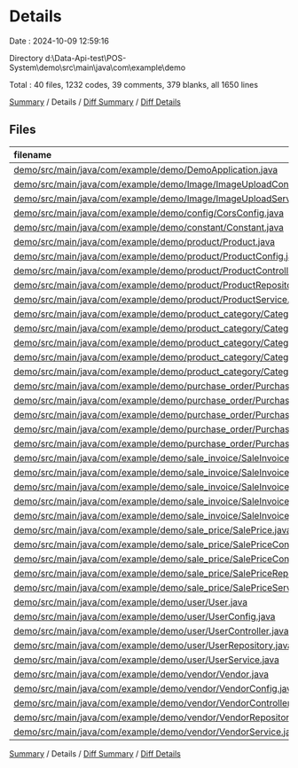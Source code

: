 # Details

Date : 2024-10-09 12:59:16

Directory d:\\Data-Api-test\\POS-System\\demo\\src\\main\\java\\com\\example\\demo

Total : 40 files,  1232 codes, 39 comments, 379 blanks, all 1650 lines

[Summary](results.md) / Details / [Diff Summary](diff.md) / [Diff Details](diff-details.md)

## Files
| filename | language | code | comment | blank | total |
| :--- | :--- | ---: | ---: | ---: | ---: |
| [demo/src/main/java/com/example/demo/DemoApplication.java](/demo/src/main/java/com/example/demo/DemoApplication.java) | Java | 9 | 0 | 5 | 14 |
| [demo/src/main/java/com/example/demo/Image/ImageUploadController.java](/demo/src/main/java/com/example/demo/Image/ImageUploadController.java) | Java | 55 | 1 | 8 | 64 |
| [demo/src/main/java/com/example/demo/Image/ImageUploadService.java](/demo/src/main/java/com/example/demo/Image/ImageUploadService.java) | Java | 32 | 8 | 15 | 55 |
| [demo/src/main/java/com/example/demo/config/CorsConfig.java](/demo/src/main/java/com/example/demo/config/CorsConfig.java) | Java | 42 | 0 | 7 | 49 |
| [demo/src/main/java/com/example/demo/constant/Constant.java](/demo/src/main/java/com/example/demo/constant/Constant.java) | Java | 12 | 1 | 6 | 19 |
| [demo/src/main/java/com/example/demo/product/Product.java](/demo/src/main/java/com/example/demo/product/Product.java) | Java | 179 | 0 | 47 | 226 |
| [demo/src/main/java/com/example/demo/product/ProductConfig.java](/demo/src/main/java/com/example/demo/product/ProductConfig.java) | Java | 60 | 3 | 14 | 77 |
| [demo/src/main/java/com/example/demo/product/ProductController.java](/demo/src/main/java/com/example/demo/product/ProductController.java) | Java | 31 | 5 | 11 | 47 |
| [demo/src/main/java/com/example/demo/product/ProductRepository.java](/demo/src/main/java/com/example/demo/product/ProductRepository.java) | Java | 10 | 0 | 4 | 14 |
| [demo/src/main/java/com/example/demo/product/ProductService.java](/demo/src/main/java/com/example/demo/product/ProductService.java) | Java | 31 | 11 | 15 | 57 |
| [demo/src/main/java/com/example/demo/product_category/Category.java](/demo/src/main/java/com/example/demo/product_category/Category.java) | Java | 39 | 0 | 11 | 50 |
| [demo/src/main/java/com/example/demo/product_category/CategoryConfig.java](/demo/src/main/java/com/example/demo/product_category/CategoryConfig.java) | Java | 14 | 5 | 6 | 25 |
| [demo/src/main/java/com/example/demo/product_category/CategoryController.java](/demo/src/main/java/com/example/demo/product_category/CategoryController.java) | Java | 31 | 0 | 9 | 40 |
| [demo/src/main/java/com/example/demo/product_category/CategoryRepository.java](/demo/src/main/java/com/example/demo/product_category/CategoryRepository.java) | Java | 8 | 0 | 4 | 12 |
| [demo/src/main/java/com/example/demo/product_category/CategoryService.java](/demo/src/main/java/com/example/demo/product_category/CategoryService.java) | Java | 34 | 0 | 7 | 41 |
| [demo/src/main/java/com/example/demo/purchase_order/Purchase.java](/demo/src/main/java/com/example/demo/purchase_order/Purchase.java) | Java | 103 | 0 | 30 | 133 |
| [demo/src/main/java/com/example/demo/purchase_order/PurchaseConfig.java](/demo/src/main/java/com/example/demo/purchase_order/PurchaseConfig.java) | Java | 5 | 0 | 4 | 9 |
| [demo/src/main/java/com/example/demo/purchase_order/PurchaseController.java](/demo/src/main/java/com/example/demo/purchase_order/PurchaseController.java) | Java | 42 | 0 | 10 | 52 |
| [demo/src/main/java/com/example/demo/purchase_order/PurchaseRepository.java](/demo/src/main/java/com/example/demo/purchase_order/PurchaseRepository.java) | Java | 4 | 0 | 3 | 7 |
| [demo/src/main/java/com/example/demo/purchase_order/PurchaseService.java](/demo/src/main/java/com/example/demo/purchase_order/PurchaseService.java) | Java | 31 | 0 | 9 | 40 |
| [demo/src/main/java/com/example/demo/sale_invoice/SaleInvoice.java](/demo/src/main/java/com/example/demo/sale_invoice/SaleInvoice.java) | Java | 3 | 0 | 3 | 6 |
| [demo/src/main/java/com/example/demo/sale_invoice/SaleInvoiceConfig.java](/demo/src/main/java/com/example/demo/sale_invoice/SaleInvoiceConfig.java) | Java | 3 | 0 | 3 | 6 |
| [demo/src/main/java/com/example/demo/sale_invoice/SaleInvoiceController.java](/demo/src/main/java/com/example/demo/sale_invoice/SaleInvoiceController.java) | Java | 0 | 0 | 1 | 1 |
| [demo/src/main/java/com/example/demo/sale_invoice/SaleInvoiceRepository.java](/demo/src/main/java/com/example/demo/sale_invoice/SaleInvoiceRepository.java) | Java | 0 | 0 | 1 | 1 |
| [demo/src/main/java/com/example/demo/sale_invoice/SaleInvoiceService.java](/demo/src/main/java/com/example/demo/sale_invoice/SaleInvoiceService.java) | Java | 3 | 0 | 3 | 6 |
| [demo/src/main/java/com/example/demo/sale_price/SalePrice.java](/demo/src/main/java/com/example/demo/sale_price/SalePrice.java) | Java | 120 | 0 | 32 | 152 |
| [demo/src/main/java/com/example/demo/sale_price/SalePriceConfig.java](/demo/src/main/java/com/example/demo/sale_price/SalePriceConfig.java) | Java | 3 | 0 | 3 | 6 |
| [demo/src/main/java/com/example/demo/sale_price/SalePriceController.java](/demo/src/main/java/com/example/demo/sale_price/SalePriceController.java) | Java | 31 | 0 | 8 | 39 |
| [demo/src/main/java/com/example/demo/sale_price/SalePriceRepository.java](/demo/src/main/java/com/example/demo/sale_price/SalePriceRepository.java) | Java | 6 | 0 | 3 | 9 |
| [demo/src/main/java/com/example/demo/sale_price/SalePriceService.java](/demo/src/main/java/com/example/demo/sale_price/SalePriceService.java) | Java | 29 | 0 | 8 | 37 |
| [demo/src/main/java/com/example/demo/user/User.java](/demo/src/main/java/com/example/demo/user/User.java) | Java | 33 | 0 | 11 | 44 |
| [demo/src/main/java/com/example/demo/user/UserConfig.java](/demo/src/main/java/com/example/demo/user/UserConfig.java) | Java | 5 | 0 | 4 | 9 |
| [demo/src/main/java/com/example/demo/user/UserController.java](/demo/src/main/java/com/example/demo/user/UserController.java) | Java | 30 | 0 | 10 | 40 |
| [demo/src/main/java/com/example/demo/user/UserRepository.java](/demo/src/main/java/com/example/demo/user/UserRepository.java) | Java | 4 | 0 | 4 | 8 |
| [demo/src/main/java/com/example/demo/user/UserService.java](/demo/src/main/java/com/example/demo/user/UserService.java) | Java | 21 | 0 | 9 | 30 |
| [demo/src/main/java/com/example/demo/vendor/Vendor.java](/demo/src/main/java/com/example/demo/vendor/Vendor.java) | Java | 76 | 0 | 24 | 100 |
| [demo/src/main/java/com/example/demo/vendor/VendorConfig.java](/demo/src/main/java/com/example/demo/vendor/VendorConfig.java) | Java | 15 | 3 | 4 | 22 |
| [demo/src/main/java/com/example/demo/vendor/VendorController.java](/demo/src/main/java/com/example/demo/vendor/VendorController.java) | Java | 31 | 0 | 10 | 41 |
| [demo/src/main/java/com/example/demo/vendor/VendorRepository.java](/demo/src/main/java/com/example/demo/vendor/VendorRepository.java) | Java | 10 | 0 | 4 | 14 |
| [demo/src/main/java/com/example/demo/vendor/VendorService.java](/demo/src/main/java/com/example/demo/vendor/VendorService.java) | Java | 37 | 2 | 9 | 48 |

[Summary](results.md) / Details / [Diff Summary](diff.md) / [Diff Details](diff-details.md)